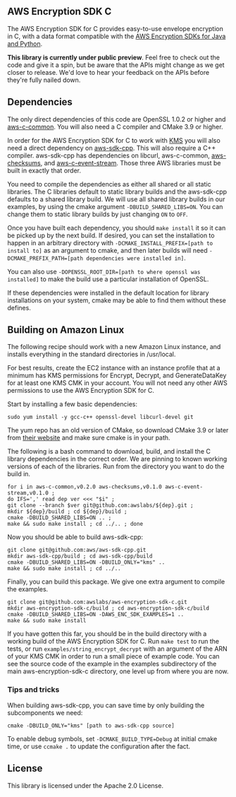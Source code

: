 ## AWS Encryption SDK C

The AWS Encryption SDK for C provides easy-to-use envelope encryption in C,
with a data format compatible with the [AWS Encryption SDKs for Java and
Python](https://docs.aws.amazon.com/encryption-sdk/latest/developer-guide/introduction.html).

**This library is currently under public preview**. Feel free to check out the
code and give it a spin, but be aware that the APIs might change as we get
closer to release. We'd love to hear your feedback on the APIs before they're
fully nailed down.

## Dependencies

The only direct dependencies of this code are OpenSSL 1.0.2 or higher and
[aws-c-common](https://github.com/awslabs/aws-c-common). You will also need
a C compiler and CMake 3.9 or higher.

In order for the AWS Encryption SDK for C to work with [KMS](https://aws.amazon.com/kms/)
you will also need a direct dependency on [aws-sdk-cpp](https://github.com/aws/aws-sdk-cpp).
This will also require a C++ compiler. aws-sdk-cpp has dependencies on libcurl, aws-c-common,
[aws-checksums](https://github.com/awslabs/aws-checksums), and
[aws-c-event-stream](https://github.com/awslabs/aws-c-event-stream). Those three
AWS libraries must be built in exactly that order.

You need to compile the dependencies as either all shared or all static libraries.
The C libraries default to static library builds and the aws-sdk-cpp defaults to
a shared library build. We will use all shared library builds in our examples, by
using the cmake argument `-DBUILD_SHARED_LIBS=ON`. You can change them to static library builds
by just changing `ON` to `OFF`.

Once you have built each dependency, you should `make install` it so it can be picked
up by the next build. If desired, you can set the installation to happen in an arbitrary
directory with `-DCMAKE_INSTALL_PREFIX=[path to install to]` as an argument to cmake,
and then later builds will need `-DCMAKE_PREFIX_PATH=[path dependencies were installed in]`.

You can also use `-DOPENSSL_ROOT_DIR=[path to where openssl was installed]` to make
the build use a particular installation of OpenSSL.

If these dependencies were installed in the default location for library
installations on your system, cmake may be able to find them without these
defines.

## Building on Amazon Linux

The following recipe should work with a new Amazon Linux instance, and installs
everything in the standard directories in /usr/local.

For best results, create the EC2 instance with an instance profile that at a
minimum has KMS permissions for Encrypt, Decrypt, and GenerateDataKey for
at least one KMS CMK in your account. You will not need any other AWS
permissions to use the AWS Encryption SDK for C.

Start by installing a few basic dependencies:

    sudo yum install -y gcc-c++ openssl-devel libcurl-devel git

The yum repo has an old version of CMake, so download CMake 3.9 or later from [their
website](https://cmake.org/) and make sure cmake is in your path.

The following is a bash command to download, build, and install the C library
dependencies in the correct order. We are pinning to known working versions of
each of the libraries. Run from the directory you want to do the build in.

    for i in aws-c-common,v0.2.0 aws-checksums,v0.1.0 aws-c-event-stream,v0.1.0 ;
    do IFS=',' read dep ver <<< "$i" ;
    git clone --branch $ver git@github.com:awslabs/${dep}.git ;
    mkdir ${dep}/build ; cd ${dep}/build ;
    cmake -DBUILD_SHARED_LIBS=ON .. ;
    make && sudo make install ; cd ../.. ; done

Now you should be able to build aws-sdk-cpp:

    git clone git@github.com:aws/aws-sdk-cpp.git
    mkdir aws-sdk-cpp/build ; cd aws-sdk-cpp/build
    cmake -DBUILD_SHARED_LIBS=ON -DBUILD_ONLY="kms" ..
    make && sudo make install ; cd ../..

Finally, you can build this package. We give one extra argument to compile the examples.

    git clone git@github.com:awslabs/aws-encryption-sdk-c.git
    mkdir aws-encryption-sdk-c/build ; cd aws-encryption-sdk-c/build
    cmake -DBUILD_SHARED_LIBS=ON -DAWS_ENC_SDK_EXAMPLES=1 ..
    make && sudo make install

If you have gotten this far, you should be in the build directory with a working
build of the AWS Encryption SDK for C. Run `make test` to run the tests,
or run `examples/string_encrypt_decrypt` with an argument of the ARN of your
KMS CMK in order to run a small piece of example code. You can see the source code
of the example in the examples subdirectory of the main aws-encryption-sdk-c
directory, one level up from where you are now.

### Tips and tricks

When building aws-sdk-cpp, you can save time by only building the subcomponents we need:

    cmake -DBUILD_ONLY="kms" [path to aws-sdk-cpp source]

To enable debug symbols, set `-DCMAKE_BUILD_TYPE=Debug` at initial cmake time,
or use `ccmake .` to update the configuration after the fact.

## License

This library is licensed under the Apache 2.0 License. 
